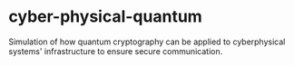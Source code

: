 # cyber-physical-quantum
Simulation of how quantum cryptography can be applied to cyberphysical systems' infrastructure to ensure secure communication.
